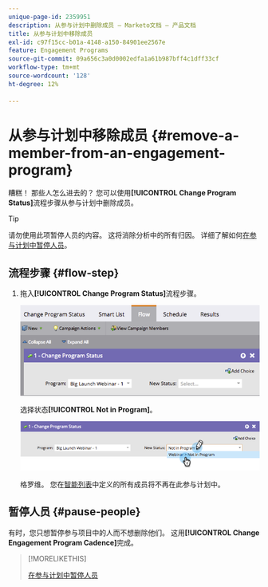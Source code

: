 ```yaml
---
unique-page-id: 2359951
description: 从参与计划中删除成员 — Marketo文档 — 产品文档
title: 从参与计划中移除成员
exl-id: c97f15cc-b01a-4148-a150-84901ee2567e
feature: Engagement Programs
source-git-commit: 09a656c3a0d0002edfa1a61b987bff4c1dff33cf
workflow-type: tm+mt
source-wordcount: '128'
ht-degree: 12%

---
```


# 从参与计划中移除成员 {#remove-a-member-from-an-engagement-program}

糟糕！ 那些人怎么进去的？ 您可以使用&#x200B;**[!UICONTROL Change Program Status]**&#x200B;流程步骤从参与计划中删除成员。

>[!TIP]
>
>请勿使用此项暂停人员的内容。 这将消除分析中的所有归因。 详细了解如何[在参与计划中暂停人员](/help/marketo/product-docs/email-marketing/drip-nurturing/using-engagement-programs/pause-people-in-an-engagement-program.md)。

## 流程步骤 {#flow-step}

1. 拖入&#x200B;**[!UICONTROL Change Program Status]**&#x200B;流程步骤。

   ![](assets/image2014-9-15-18-3a15-3a57.png)

   选择状态&#x200B;**[!UICONTROL Not in Program]**。

   ![](assets/image2014-9-15-18-3a16-3a2.png)

   格罗维。 您在[智能列表](/help/marketo/product-docs/core-marketo-concepts/smart-lists-and-static-lists/creating-a-smart-list/create-a-smart-list.md)中定义的所有成员将不再在此参与计划中。

## 暂停人员  {#pause-people}

有时，您只想暂停参与项目中的人而不想删除他们。 这用&#x200B;**[!UICONTROL Change Engagement Program Cadence]**&#x200B;完成。

>[!MORELIKETHIS]
>
>[在参与计划中暂停人员](/help/marketo/product-docs/email-marketing/drip-nurturing/using-engagement-programs/pause-people-in-an-engagement-program.md)
